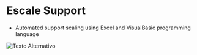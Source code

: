 # Escale Support

- Automated support scaling using Excel and VisualBasic programming language

<img src="URL_da_Imagem" alt="Texto Alternativo">
